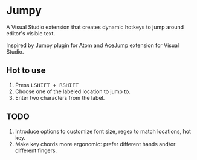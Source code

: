# Jumpy

A Visual Studio extension that creates dynamic hotkeys to jump around editor's visible text.

Inspired by [Jumpy](https://atom.io/packages/jumpy) plugin for Atom and [AceJump](https://github.com/johnlindquist/AceJump) extension for Visual Studio.

## Hot to use

1. Press <kbd>LSHIFT + RSHIFT</kbd>
2. Choose one of the labeled location to jump to.
3. Enter two characters from the label.


## TODO

1. Introduce options to customize font size, regex to match locations, hot key.
2. Make key chords more ergonomic: prefer different hands and/or different fingers.
